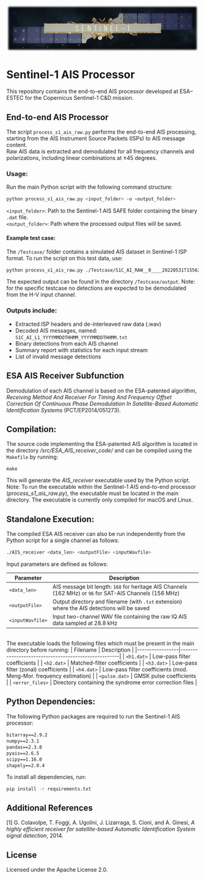 ![text](src/sentinel1cd.png)
# Sentinel-1 AIS Processor
This repository contains the end-to-end AIS processor developed at ESA–ESTEC for the Copernicus Sentinel-1 C&D mission.

## End-to-end AIS Processor
The script `process_s1_ais_raw.py` performs the end-to-end AIS processing, starting from the AIS Instrument Source Packets (ISPs) to AIS message content. \
Raw AIS data is extracted and demodulated for all frequency channels and polarizations, including linear combinations at ±45 degrees.

### Usage:

Run the main Python script with the following command structure:

```bash
python process_s1_ais_raw.py <input_folder> -o <output_folder>
```
`<input_folder>`: Path to the Sentinel-1 AIS SAFE folder containing the binary `.dat` file.\
`<output_folder>`: Path where the processed output files will be saved.

#### Example test case:
The `/Testcase/` folder contains a simulated AIS dataset in Sentinel-1 ISP format. To run the script on this test data, use:
```bash
python process_s1_ais_raw.py ./Testcase/S1C_AI_RAW__0____20220531T155630_20220531T155744_000016________2D48.SAFE/ -o ./Testcase/output
```
The expected output can be found in the directory `/Testcase/output`. Note: for the specific testcase no detections are expected to be demodulated from the H-V input channel.

### Outputs include:
- Extracted ISP headers and de-interleaved raw data (.wav)
- Decoded AIS messages, named: `S1C_AI_L1_YYYYMMDDTHHMM_YYYYMMDDTHHMM.txt`
- Binary detections from each AIS channel
- Summary report with statistics for each input stream
- List of invalid message detections

## ESA AIS Receiver Subfunction

Demodulation of each AIS channel is based on the ESA-patented algorithm, _Receiving Method And Receiver For Timing And Frequency Offset Correction Of Continuous Phase Demodulation In Satellite-Based Automatic Identification Systems_ (PCT/EP2014/051273).

## Compilation:
The source code implementing the ESA-patented AIS algorithm is located in the directory _/src/ESA_AIS_receiver_code/_ and can be compiled using the `Makefile` by running:
```
make
```
This will generate the _AIS_receiver_ executable used by the Python script. Note: To run the executable within the Sentinel-1 AIS end-to-end processor (_process_s1_ais_raw.py_), the executable must be located in the main directory. The executable is currently only compiled for macOS and Linux. 


## Standalone Execution:
The compiled ESA AIS receiver can also be run independently from the Python script for a single channel as follows:

``` bash
./AIS_receiver <data_len> <outputFile> <inputWavfile>
```

Input parameters are defined as follows:

| Parameter        | Description                                                                                          |
|------------------|----------------------------------------------------------------------------------------------------|
| `<data_len>`     | AIS message bit length: `168` for heritage AIS Channels (162 MHz) or `96` for SAT-AIS Channels (156 MHz) |
| `<outputFile>`   | Output directory and filename (with `.txt` extension) where the AIS detections will be saved            |
| `<inputWavfile>` | Input two-channel WAV file containing the raw IQ AIS data sampled at 28.8 kHz                 |


\
The executable loads the following files which must be present in the main directory before running:
| Filename        | Description                                         |
|-----------------|-----------------------------------------------------|
| `<h1.dat>`     | Low-pass filter coefficients                        |
| `<h2.dat>`     | Matched-filter coefficients                         |
| `<h3.dat>`     | Low-pass filter (zonal) coefficients                |
| `<h4.dat>`     | Low-pass filter coefficients (mod. Meng-Mor. frequency estimation) |
| `<pulse.dat>`  | GMSK pulse coefficients                             |
| `<error_files>` | Directory containing the syndrome error correction files                              |


## Python Dependencies:
The following Python packages are required to run the Sentinel-1 AIS processor:
```
bitarray==2.9.2
numpy==2.3.1
pandas==2.3.0
pyais==2.6.5
scipy==1.16.0
shapely==2.0.4
```
To install all dependencies, run:
```bash
pip install -r requirements.txt
```

## Additional References
[1] G. Colavolpe, T. Foggi, A. Ugolini, J. Lizarraga, S. Cioni, and A. Ginesi, _A highly efficient receiver for satellite-based Automatic Identification System signal detection_, 2014.

## License
Licensed under the Apache License 2.0.
